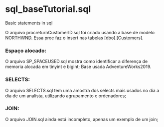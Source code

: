 # sql_baseTutorial.sql
Basic statements in sql 

O arquivo procreturnCustomerID.sql foi criado usando a base de modelo NORTHWND.
Essa proc faz o insert nas tabelas [dbo].[Customers].

### Espaço alocado:

O arquivo SP_SPACEUSED.sql mostra como identificar a diferença de memoria alocada em tinyint e bigint;
Base usada AdventureWorks2019.

### SELECTS:

O arquivo SELECTS.sql tem uma amostra dos selects mais usados no dia a dia de um analista, utilizando agrupamento e ordenadores;

### JOIN:

O arquivo JOIN.sql ainda está incompleto, apenas um exemplo de um join;

